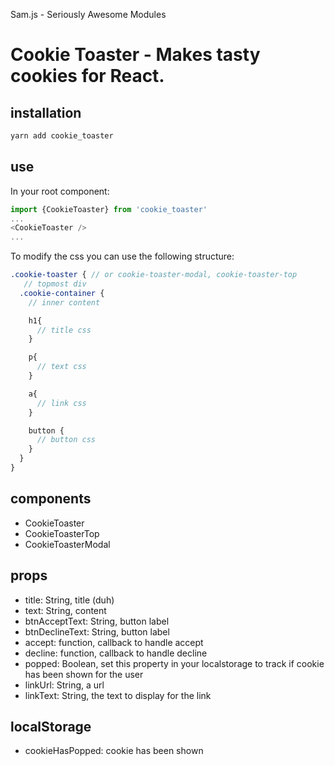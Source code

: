 Sam.js - Seriously Awesome Modules


# Cookie Toaster - Makes tasty cookies for React.

## installation
```sh
yarn add cookie_toaster
```

## use
In your root component:
```js
import {CookieToaster} from 'cookie_toaster'
...
<CookieToaster />
...
```

To modify the css you can use the following structure:
```scss
.cookie-toaster { // or cookie-toaster-modal, cookie-toaster-top
   // topmost div
  .cookie-container {
    // inner content

    h1{
      // title css
    }

    p{
      // text css
    }

    a{
      // link css
    }

    button {
      // button css
    }
  }
}
```

## components
- CookieToaster
- CookieToasterTop
- CookieToasterModal

## props
- title: String, title (duh)
- text: String, content
- btnAcceptText: String, button label
- btnDeclineText: String, button label
- accept: function, callback to handle accept
- decline: function, callback to handle decline
- popped: Boolean, set this property in your localstorage to track if cookie has been shown for the user
- linkUrl: String, a url
- linkText: String, the text to display for the link

## localStorage
 - cookieHasPopped: cookie has been shown